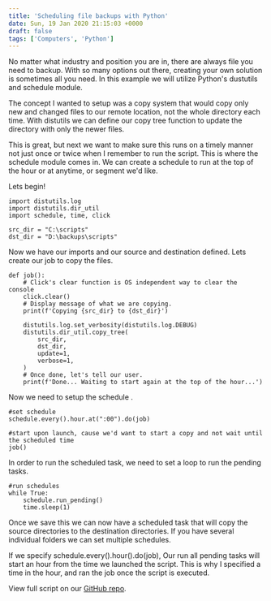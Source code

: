 ```yaml
---
title: 'Scheduling file backups with Python'
date: Sun, 19 Jan 2020 21:15:03 +0000
draft: false
tags: ['Computers', 'Python']
---
```


No matter what industry and position you are in, there are always file you need to backup. With so many options out there, creating your own solution is sometimes all you need. In this example we will utilize Python's dustutils and schedule module.

The concept I wanted to setup was a copy system that would copy only new and changed files to our remote location, not the whole directory each time. With distutils we can define our copy tree function to update the directory with only the newer files.

This is great, but next we want to make sure this runs on a timely manner not just once or twice when I remember to run the script. This is where the schedule module comes in. We can create a schedule to run at the top of the hour or at anytime, or segment we'd like.

Lets begin!

```
import distutils.log
import distutils.dir_util
import schedule, time, click

src_dir = "C:\scripts"
dst_dir = "D:\backups\scripts"
```

Now we have our imports and our source and destination defined. Lets create our job to copy the files.

```
def job():
    # Click's clear function is OS independent way to clear the console
    click.clear()
    # Display message of what we are copying.
    print(f'Copying {src_dir} to {dst_dir}')

    distutils.log.set_verbosity(distutils.log.DEBUG)
    distutils.dir_util.copy_tree(
        src_dir,
        dst_dir,
        update=1,
        verbose=1,
    )
    # Once done, let's tell our user.
    print(f'Done... Waiting to start again at the top of the hour...')
```

Now we need to setup the schedule .

```
#set schedule
schedule.every().hour.at(":00").do(job)

#start upon launch, cause we'd want to start a copy and not wait until the scheduled time
job()
```

In order to run the scheduled task, we need to set a loop to run the pending tasks.

```
#run schedules
while True:
    schedule.run_pending()
    time.sleep(1)
```

Once we save this we can now have a scheduled task that will copy the source directories to the destination directories. If you have several individual folders we can set multiple schedules.

If we specify schedule.every().hour().do(job), Our run all pending tasks will start an hour from the time we launched the script. This is why I specified a time in the hour, and ran the job once the script is executed.

View full script on our [GitHub repo](https://github.com/Useful-Scripting-Network/Python/blob/master/fileBackup.py).